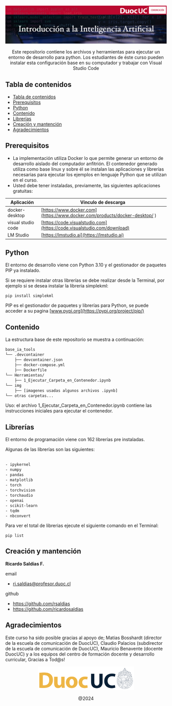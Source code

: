 <p align="center">
  <a href="https://duoc.cl">
    <img src="img/intro.png" alt="Logo" width=800>
  </a>

  <!-- <h3 align="center">Logo</h3> -->

  <p align="center">
    Este repositorio contiene los archivos y herramientas para ejecutar un entorno de desarrollo para python. Los estudiantes de éste curso pueden instalar esta configuración base en su computador y trabajar con Visual Studio Code
    <br>
    <!-- <a href="https://reponame/issues/new?template=bug.md">Report bug</a>
    ·
    <a href="https://reponame/issues/new?template=feature.md&labels=feature">Request feature</a> -->
  </p>
</p>


## Tabla de contenidos

- [Tabla de contenidos](#tabla-de-contenidos)
- [Prerequisitos](#Prerequisitos)
- [Python](#python)
- [Contenido](#contenido)
- [Librerías](#librerías)
- [Creación y mantención](#creación-y-mantención)
- [Agradecimientos](#agradecimientos)
<!-- - [Copyright and license](#copyright-and-license) -->


## Prerequisitos

- La implementación utiliza Docker lo que permite generar un entorno de desarrollo aislado del computador anfitrión. El contenedor generado utiliza como base linux y sobre él se instalan las aplicaciones y librerías necesarias para ejecutar los ejemplos en lenguaje Python que se utilizan en el curso.
- Usted debe tener instaladas, previamente, las siguientes aplicaciones gratuitas:

| Aplicación          | Vínculo de descarga                                                        |
|---------------------|----------------------------------------------------------------------------|
| docker-desktop      | [https://www.docker.com](https://www.docker.com/products/docker-desktop/ ) |
| visual studio code  | [https://code.visualstudio.com](https://code.visualstudio.com/download)    |
| LM Studio           | [https://lmstudio.ai](https://lmstudio.ai)    |


## Python

El entorno de desarrollo viene con Python 3.10 y el gestionador de paquetes PIP ya instalado.

Si se requiere instalar otras librerías se debe realizar desde la Terminal, por ejemplo si se desea instalar la libreria simplekml:

```text
pip install simplekml
```

PIP es el gestionador de paquetes y librerías para Python, se puede acceder a su pagina [www.pypi.org](https://pypi.org/project/pip/)

## Contenido

La estructura base de este repositorio se muestra a continuación:

```text
base_ia_tools
└── .devcontainer
    ├── devcontainer.json
    ├── docker-compose.yml
    ├── Dockerfile
└── Herramientas/
    ├── 1_Ejecutar_Carpeta_en_Contenedor.ipynb
└── img 
    ├── [imagenes usadas algunos archivos .ipynb]
└── otras carpetas...
```
Uso: el archivo 1_Ejecutar_Carpeta_en_Contenedor.ipynb contiene las instrucciones iniciales para ejecutar el contenedor.


## Librerías

El entorno de programación viene con 162 librerías pre instaladas.

Algunas de las librerías son las siguientes:

```text

- ipykernel
- numpy
- pandas
- matplotlib
- torch 
- torchvision 
- torchaudio 
- openai
- scikit-learn
- tqdm
- nbconvert

```

Para ver el total de librerias ejecute el siguiente comando en el Terminal:

```text
pip list
```


## Creación y mantención

**Ricardo Saldías F.**

email
- ri.saldias@profesor.duoc.cl
  
github
- <https://github.com/rsaldias>
- <https://github.com/ricardosaldias>

## Agradecimientos

Este curso ha sido posible gracias al apoyo de; Matias Bosshardt (director de la escuela de comunicación de DuocUC), Claudio Palacios (subdirector de la escuela de comunicación de DuocUC), Mauricio Benavente (docente DuocUC) y a los equipos del centro de formación docente y desarrollo curricular, Gracias a Tod@s!



<p align="center">
  <a href="https://duoc.cl">
    <img src="img/logo_duoc.png" alt="Logo" width=300>
  </a>

  <!-- <h3 align="center">Logo</h3> -->

  <p align="center">
    @2024
    <br>
    <!-- <a href="https://reponame/issues/new?template=bug.md">Report bug</a>
    ·
    <a href="https://reponame/issues/new?template=feature.md&labels=feature">Request feature</a> -->
  </p>
</p>


